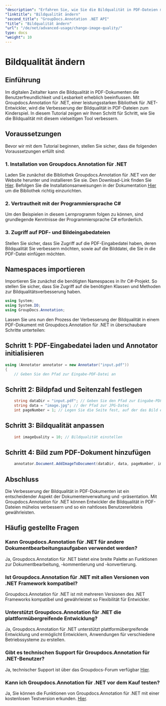 ```yaml
---
"description": "Erfahren Sie, wie Sie die Bildqualität in PDF-Dateien mit Groupdocs.Annotation für .NET verbessern. Folgen Sie unserer Schritt-für-Schritt-Anleitung."
"linktitle": "Bildqualität ändern"
"second_title": "GroupDocs.Annotation .NET API"
"title": "Bildqualität ändern"
"url": "/de/net/advanced-usage/change-image-quality/"
type: docs
"weight": 10
---
```


# Bildqualität ändern

## Einführung
Im digitalen Zeitalter kann die Bildqualität in PDF-Dokumenten die Benutzerfreundlichkeit und Lesbarkeit erheblich beeinflussen. Mit Groupdocs.Annotation für .NET, einer leistungsstarken Bibliothek für .NET-Entwickler, wird die Verbesserung der Bildqualität in PDF-Dateien zum Kinderspiel. In diesem Tutorial zeigen wir Ihnen Schritt für Schritt, wie Sie die Bildqualität mit diesem vielseitigen Tool verbessern.
## Voraussetzungen
Bevor wir mit dem Tutorial beginnen, stellen Sie sicher, dass die folgenden Voraussetzungen erfüllt sind:
### 1. Installation von Groupdocs.Annotation für .NET
Laden Sie zunächst die Bibliothek Groupdocs.Annotation für .NET von der Website herunter und installieren Sie sie. Den Download-Link finden Sie [Hier](https://releases.groupdocs.com/annotation/net/). Befolgen Sie die Installationsanweisungen in der Dokumentation [Hier](https://tutorials.groupdocs.com/annotation/net/) um die Bibliothek richtig einzurichten.
### 2. Vertrautheit mit der Programmiersprache C#
Um den Beispielen in diesem Lernprogramm folgen zu können, sind grundlegende Kenntnisse der Programmiersprache C# erforderlich.
### 3. Zugriff auf PDF- und Bildeingabedateien
Stellen Sie sicher, dass Sie Zugriff auf die PDF-Eingabedatei haben, deren Bildqualität Sie verbessern möchten, sowie auf die Bilddatei, die Sie in die PDF-Datei einfügen möchten.

## Namespaces importieren
Importieren Sie zunächst die benötigten Namespaces in Ihr C#-Projekt. So stellen Sie sicher, dass Sie Zugriff auf die benötigten Klassen und Methoden zur Bildqualitätsverbesserung haben.

```csharp
using System;
using System.IO;
using GroupDocs.Annotation;
```

Lassen Sie uns nun den Prozess der Verbesserung der Bildqualität in einem PDF-Dokument mit Groupdocs.Annotation für .NET in überschaubare Schritte unterteilen:
## Schritt 1: PDF-Eingabedatei laden und Annotator initialisieren
```csharp
using (Annotator annotator = new Annotator("input.pdf"))
{
    // Geben Sie den Pfad zur Eingabe-PDF-Datei an
```
## Schritt 2: Bildpfad und Seitenzahl festlegen
```csharp
    string dataDir = "input.pdf"; // Geben Sie den Pfad zur Eingabe-PDF-Datei an
    string data = "image.jpg"; // der Pfad zur JPG-Datei
    int pageNumber = 1; // Legen Sie die Seite fest, auf der das Bild eingefügt wird
```
## Schritt 3: Bildqualität anpassen
```csharp
    int imageQuality = 10; // Bildqualität einstellen
```
## Schritt 4: Bild zum PDF-Dokument hinzufügen
```csharp
    annotator.Document.AddImageToDocument(dataDir, data, pageNumber, imageQuality);
```

## Abschluss
Die Verbesserung der Bildqualität in PDF-Dokumenten ist ein entscheidender Aspekt der Dokumentenverwaltung und -präsentation. Mit Groupdocs.Annotation für .NET können Entwickler die Bildqualität in PDF-Dateien mühelos verbessern und so ein nahtloses Benutzererlebnis gewährleisten.
## Häufig gestellte Fragen
### Kann Groupdocs.Annotation für .NET für andere Dokumentbearbeitungsaufgaben verwendet werden?
Ja, Groupdocs.Annotation für .NET bietet eine breite Palette an Funktionen zur Dokumentbearbeitung, -kommentierung und -konvertierung.
### Ist Groupdocs.Annotation für .NET mit allen Versionen von .NET Framework kompatibel?
Groupdocs.Annotation für .NET ist mit mehreren Versionen des .NET Frameworks kompatibel und gewährleistet so Flexibilität für Entwickler.
### Unterstützt Groupdocs.Annotation für .NET die plattformübergreifende Entwicklung?
Ja, Groupdocs.Annotation für .NET unterstützt plattformübergreifende Entwicklung und ermöglicht Entwicklern, Anwendungen für verschiedene Betriebssysteme zu erstellen.
### Gibt es technischen Support für Groupdocs.Annotation für .NET-Benutzer?
Ja, technischer Support ist über das Groupdocs-Forum verfügbar [Hier](https://forum.groupdocs.com/c/annotation/10).
### Kann ich Groupdocs.Annotation für .NET vor dem Kauf testen?
Ja, Sie können die Funktionen von Groupdocs.Annotation für .NET mit einer kostenlosen Testversion erkunden. [Hier](https://releases.groupdocs.com/).